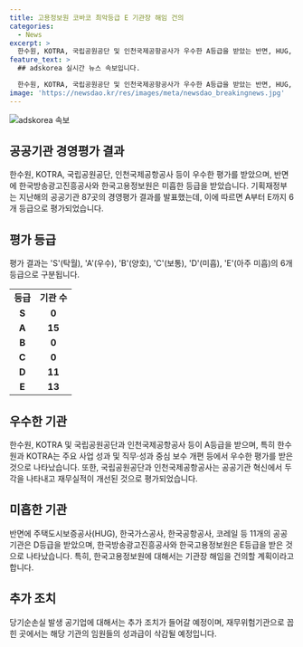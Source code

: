 ```yaml
---
title: 고용정보원 코바코 최악등급 E 기관장 해임 건의
categories:
  - News
excerpt: >
  한수원, KOTRA, 국립공원공단 및 인천국제공항공사가 우수한 A등급을 받았는 반면, HUG, 한국가스공사, 한국공항공사, 코레일 등 11개 공공기관은 미흡한 D등급을 받았다. 공공기관 87개에 대한 경영평가 결과를 통해 우수(A등급 이상)인 기관은 15개, 미흡(D, E등급)인 기관은 13개로 나타났으며, 한국고용정보원과 방송광고진흥공사는 아주미흡한 E등급을 받았다. 이로 인해 기관장 해임 등 추가 조치가 예정되어 있다.
feature_text: >
  ## adskorea 실시간 뉴스 속보입니다.

  한수원, KOTRA, 국립공원공단 및 인천국제공항공사가 우수한 A등급을 받았는 반면, HUG, 한국가스공사, 한국공항공사, 코레일 등 11개 공공기관은 미흡한 D등급을 받았다. 공공기관 87개에 대한 경영평가 결과를 통해 우수(A등급 이상)인 기관은 15개, 미흡(D, E등급)인 기관은 13개로 나타났으며, 한국고용정보원과 방송광고진흥공사는 아주미흡한 E등급을 받았다. 이로 인해 기관장 해임 등 추가 조치가 예정되어 있다.
image: 'https://newsdao.kr/res/images/meta/newsdao_breakingnews.jpg'
---
```


<p><img src="https://newsdao.kr/res/images/meta/newsdao_breakingnews.jpg" alt="adskorea 속보" /></p>

<h2 data-ke-size="size26">공공기관 경영평가 결과</h2>

<p data-ke-size="size16">한수원, KOTRA, 국립공원공단, 인천국제공항공사 등이 우수한 평가를 받았으며, 반면에 한국방송광고진흥공사와 한국고용정보원은 미흡한 등급을 받았습니다. 기획재정부는 지난해의 공공기관 87곳의 경영평가 결과를 발표했는데, 이에 따르면 A부터 E까지 6개 등급으로 평가되었습니다.</p>

<h2 data-ke-size="size26">평가 등급</h2>

<p data-ke-size="size16">평가 결과는 'S'(탁월), 'A'(우수), 'B'(양호), 'C'(보통), 'D'(미흡), 'E'(아주 미흡)의 6개 등급으로 구분됩니다.</p>

<table>
    <tr>
        <td style="text-align: center; height: 17px;"><b>등급</b></td>
        <td style="text-align: center; height: 17px;"><b>기관 수</b></td>
    </tr>
    <tr>
        <td style="text-align: center; height: 17px;"><b>S</b></td>
        <td style="text-align: center; height: 17px;"><b>0</b></td>
    </tr>
    <tr>
        <td style="text-align: center; height: 17px;"><b>A</b></td>
        <td style="text-align: center; height: 17px;"><b>15</b></td>
    </tr>
    <tr>
        <td style="text-align: center; height: 17px;"><b>B</b></td>
        <td style="text-align: center; height: 17px;"><b>0</b></td>
    </tr>
    <tr>
        <td style="text-align: center; height: 17px;"><b>C</b></td>
        <td style="text-align: center; height: 17px;"><b>0</b></td>
    </tr>
    <tr>
        <td style="text-align: center; height: 17px;"><b>D</b></td>
        <td style="text-align: center; height: 17px;"><b>11</b></td>
    </tr>
    <tr>
        <td style="text-align: center; height: 17px;"><b>E</b></td>
        <td style="text-align: center; height: 17px;"><b>13</b></td>
    </tr>
</table>

<h2 data-ke-size="size26">우수한 기관</h2>

<p data-ke-size="size16">한수원, KOTRA 및 국립공원공단과 인천국제공항공사 등이 A등급을 받으며, 특히 한수원과 KOTRA는 주요 사업 성과 및 직무·성과 중심 보수 개편 등에서 우수한 평가를 받은 것으로 나타났습니다. 또한, 국립공원공단과 인천국제공항공사는 공공기관 혁신에서 두각을 나타내고 재무실적이 개선된 것으로 평가되었습니다.</p>

<h2 data-ke-size="size26">미흡한 기관</h2>

<p data-ke-size="size16">반면에 주택도시보증공사(HUG), 한국가스공사, 한국공항공사, 코레일 등 11개의 공공기관은 D등급을 받았으며, 한국방송광고진흥공사와 한국고용정보원은 E등급을 받은 것으로 나타났습니다. 특히, 한국고용정보원에 대해서는 기관장 해임을 건의할 계획이라고 합니다.</p>

<h2 data-ke-size="size26">추가 조치</h2>

<p data-ke-size="size16">당기순손실 발생 공기업에 대해서는 추가 조치가 들어갈 예정이며, 재무위험기관으로 꼽힌 곳에서는 해당 기관의 임원들의 성과급이 삭감될 예정입니다.</p>

